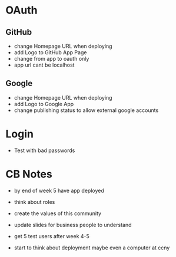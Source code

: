 # OAuth

## GitHub

- change Homepage URL when deploying
- add Logo to GitHub App Page
- change from app to oauth only
- app url cant be localhost

## Google

- change Homepage URL when deploying
- add Logo to Google App
- change publishing status to allow external google accounts

# Login

- Test with bad passwords

# CB Notes

- by end of week 5 have app deployed
- think about roles
- create the values of this community

- update slides for business people to understand
- get 5 test users after week 4-5
- start to think about deployment maybe even a computer at ccny
